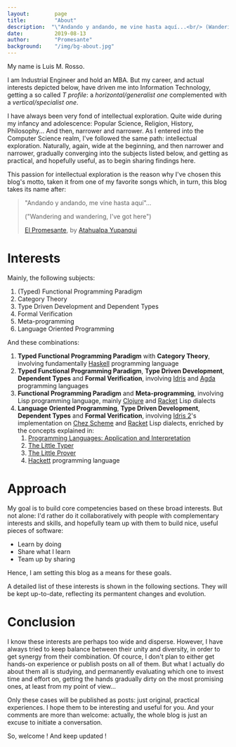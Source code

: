 ```yaml
---
layout:        page
title:         "About"
description:  "\"Andando y andando, me vine hasta aquí...<br/> (Wandering and wandering, I've got here)\"<br/>El Promesante, Atahualpa Yupanqui"
date:          2019-08-13
author:        "Promesante"
background:    "/img/bg-about.jpg"
---
```


My name is Luis M. Rosso.

I am Industrial Engineer and hold an MBA. But my career, and actual interests depicted below, have driven me into Information Technology, getting a so called _T profile_: a _horizontal/generalist one_ complemented with a _vertical/specialist one_.

I have always been very fond of intellectual exploration. Quite wide during my infancy and adolescence: Popular Science, Religion, History, Philosophy... And then, narrower and narrower. As I entered into the Computer Science realm, I've followed the same path: intellectual exploration. Naturally, again, wide at the beginning, and then narrower and narrower, gradually converging into the subjects listed below, and getting as practical, and hopefully useful, as to begin sharing findings here.

This passion for intellectual exploration is the reason why I've chosen this blog's motto, taken it from one of my favorite songs which, in turn, this blog takes its name after:

> "Andando y andando, me vine hasta aquí"...
>
> ("Wandering and wandering, I've got here")
>
> [El Promesante](https://www.youtube.com/watch?v=NeRb39bObgM&t=41m11s), by [Atahualpa Yupanqui](https://en.wikipedia.org/wiki/Atahualpa_Yupanqui)


# Interests

Mainly, the following subjects:

1. (Typed) Functional Programming Paradigm
2. Category Theory
3. Type Driven Development and Dependent Types
4. Formal Verification
5. Meta-programming
6. Language Oriented Programming

And these combinations:

1. **Typed Functional Programming Paradigm** with **Category Theory**, involving fundamentally [Haskell](https://www.haskell.org/) programming language
2. **Typed Functional Programming Paradigm**, **Type Driven Development**, **Dependent Types**  and **Formal Verification**, involving [Idris](https://www.idris-lang.org/) and [Agda](https://wiki.portal.chalmers.se/agda/pmwiki.php) programming languages
3. **Functional Programming Paradigm** and **Meta-programming**, involving Lisp programming language, mainly [Clojure](http://clojure.org) and [Racket](http://racket-lang.org) Lisp dialects
4. **Language Oriented Programming**, **Type Driven Development**, **Dependent Types** and **Formal Verification**, involving [Idris 2](https://github.com/idris-lang/Idris2)'s implementation on [Chez Scheme](https://cisco.github.io/ChezScheme/) and [Racket](https://racket-lang.org/) Lisp dialects, enriched by the concepts explained in:
   1. [Programming Languages: Application and Interpretation](https://cs.brown.edu/~sk/Publications/Books/ProgLangs/2007-04-26/)
   2. [The Little Typer](https://www.amazon.com/Little-Typer-MIT-Press/dp/0262536439/ref=sr_1_1?crid=2UK6RGD2KTKML&keywords=the+little+typer&qid=1645744989&s=books&sprefix=the+little+typer%2Cstripbooks-intl-ship%2C251&sr=1-1)
   3. [The Little Prover](https://www.amazon.com/Little-Prover-MIT-Press/dp/0262527952/ref=sr_1_2?crid=2UK6RGD2KTKML&keywords=the+little+typer&qid=1645744989&s=books&sprefix=the+little+typer%2Cstripbooks-intl-ship%2C251&sr=1-2)
   4. [Hackett](https://github.com/lexi-lambda/hackett) programming language

# Approach

My goal is to build core competencies based on these  broad interests. But not alone: I'd rather do it collaboratively with people with complementary interests and skills, and hopefully team up with them to build nice, useful pieces of software:

* Learn by doing
* Share what I learn
* Team up by sharing

Hence, I am setting this blog as a means for these goals.

A detailed list of these interests is shown in the following sections. They will be kept up-to-date, reflecting its permantent changes and evolution.


# Conclusion

I know these interests are perhaps too wide and disperse. However, I have always tried to keep balance between their unity and diversity, in order to get synergy from their combination. Of cource, I don't plan to either get hands-on experience or publish posts on all of them. But what I actually do about them all is studying, and permanently evaluating which one to invest time and effort on, getting the hands gradually dirty on the most promising ones, at least from my point of view...

Only these cases will be published as posts: just original, practical experiences. I hope them to be interesting and useful for you. And your comments are more than welcome: actually, the whole blog is just an excuse to initiate a conversation.

So, welcome ! And keep updated !
